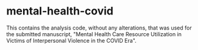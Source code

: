 # mental-health-covid

This contains the analysis code, without any alterations, that was used for the submitted manuscript, "Mental Health Care Resource Utilization in Victims of Interpersonal Violence in the COVID Era".
